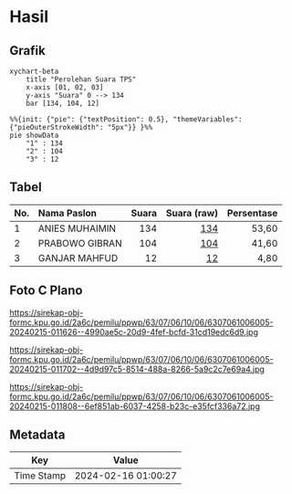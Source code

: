 # Hasil

## Grafik

```mermaid
xychart-beta
    title "Perolehan Suara TPS"
    x-axis [01, 02, 03]
    y-axis "Suara" 0 --> 134
    bar [134, 104, 12]
```

```mermaid
%%{init: {"pie": {"textPosition": 0.5}, "themeVariables": {"pieOuterStrokeWidth": "5px"}} }%%
pie showData
    "1" : 134
    "2" : 104
    "3" : 12
```

## Tabel

| No. | Nama Paslon    | Suara | Suara (raw) | Persentase |
|:--- |:-------------- | -----:| -----------:| ----------:|
| 1   | ANIES MUHAIMIN | 134   | [134][p-1]  | 53,60      |
| 2   | PRABOWO GIBRAN | 104   | [104][p-2]  | 41,60      |
| 3   | GANJAR MAHFUD  | 12    | [12][p-3]   | 4,80       |


[p-1]: https://github.com/gigit-pemilu/pemilu-2024/blob/main/pilpres/hitung-suara/sub/63-kalimantan-selatan/sub/07-hulu-sungai-tengah/sub/06-barabai/sub/1006-bukat/sub/005-tps/sub/paslon-1.txt
[p-2]: https://github.com/gigit-pemilu/pemilu-2024/blob/main/pilpres/hitung-suara/sub/63-kalimantan-selatan/sub/07-hulu-sungai-tengah/sub/06-barabai/sub/1006-bukat/sub/005-tps/sub/paslon-2.txt
[p-3]: https://github.com/gigit-pemilu/pemilu-2024/blob/main/pilpres/hitung-suara/sub/63-kalimantan-selatan/sub/07-hulu-sungai-tengah/sub/06-barabai/sub/1006-bukat/sub/005-tps/sub/paslon-3.txt

## Foto C Plano

https://sirekap-obj-formc.kpu.go.id/2a6c/pemilu/ppwp/63/07/06/10/06/6307061006005-20240215-011626--4990ae5c-20d9-4fef-bcfd-31cd19edc6d9.jpg

https://sirekap-obj-formc.kpu.go.id/2a6c/pemilu/ppwp/63/07/06/10/06/6307061006005-20240215-011702--4d9d97c5-8514-488a-8266-5a9c2c7e69a4.jpg

https://sirekap-obj-formc.kpu.go.id/2a6c/pemilu/ppwp/63/07/06/10/06/6307061006005-20240215-011808--6ef851ab-6037-4258-b23c-e35fcf336a72.jpg


## Metadata

| Key        | Value               |
| ---------- | ------------------- |
| Time Stamp | 2024-02-16 01:00:27 |



